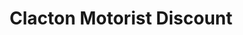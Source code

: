 ---
title: "Clacton Motorist Discount"
url: /clacton-on-sea/clacton-motorist-discount/
shop: car repair
---